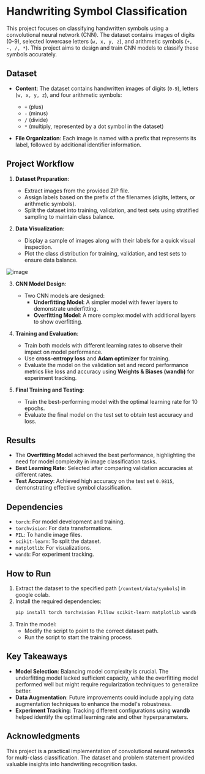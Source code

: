 # Handwriting Symbol Classification

This project focuses on classifying handwritten symbols using a convolutional neural network (CNN). The dataset contains images of digits (0-9), selected lowercase letters (`w, x, y, z`), and arithmetic symbols (`+, -, /, *`). This project aims to design and train CNN models to classify these symbols accurately.

## Dataset

- **Content**: The dataset contains handwritten images of digits (`0-9`), letters (`w, x, y, z`), and four arithmetic symbols:
  - `+` (plus)
  - `-` (minus)
  - `/` (divide)
  - `*` (multiply, represented by a dot symbol in the dataset)

- **File Organization**: Each image is named with a prefix that represents its label, followed by additional identifier information. 

## Project Workflow

1. **Dataset Preparation**:
   - Extract images from the provided ZIP file.
   - Assign labels based on the prefix of the filenames (digits, letters, or arithmetic symbols).
   - Split the dataset into training, validation, and test sets using stratified sampling to maintain class balance.

2. **Data Visualization**:
   - Display a sample of images along with their labels for a quick visual inspection.
   - Plot the class distribution for training, validation, and test sets to ensure data balance.

![image](https://github.com/user-attachments/assets/95d7e453-e3c2-4380-abb0-7df69bba3e2e)


3. **CNN Model Design**:
   - Two CNN models are designed:
     - **Underfitting Model**: A simpler model with fewer layers to demonstrate underfitting.
     - **Overfitting Model**: A more complex model with additional layers to show overfitting.

4. **Training and Evaluation**:
   - Train both models with different learning rates to observe their impact on model performance.
   - Use **cross-entropy loss** and **Adam optimizer** for training.
   - Evaluate the model on the validation set and record performance metrics like loss and accuracy using **Weights & Biases (wandb)** for experiment tracking.

5. **Final Training and Testing**:
   - Train the best-performing model with the optimal learning rate for 10 epochs.
   - Evaluate the final model on the test set to obtain test accuracy and loss.

## Results

- The **Overfitting Model** achieved the best performance, highlighting the need for model complexity in image classification tasks.
- **Best Learning Rate**: Selected after comparing validation accuracies at different rates.
- **Test Accuracy**: Achieved high accuracy on the test set `0.9815`, demonstrating effective symbol classification.

## Dependencies

- `torch`: For model development and training.
- `torchvision`: For data transformations.
- `PIL`: To handle image files.
- `scikit-learn`: To split the dataset.
- `matplotlib`: For visualizations.
- `wandb`: For experiment tracking.

## How to Run

1. Extract the dataset to the specified path (`/content/data/symbols`) in google colab.
2. Install the required dependencies:
   ```sh
   pip install torch torchvision Pillow scikit-learn matplotlib wandb
   ```
3. Train the model:
   - Modify the script to point to the correct dataset path.
   - Run the script to start the training process.

## Key Takeaways

- **Model Selection**: Balancing model complexity is crucial. The underfitting model lacked sufficient capacity, while the overfitting model performed well but might require regularization techniques to generalize better.
- **Data Augmentation**: Future improvements could include applying data augmentation techniques to enhance the model's robustness.
- **Experiment Tracking**: Tracking different configurations using **wandb** helped identify the optimal learning rate and other hyperparameters.

## Acknowledgments

This project is a practical implementation of convolutional neural networks for multi-class classification. The dataset and problem statement provided valuable insights into handwriting recognition tasks.
